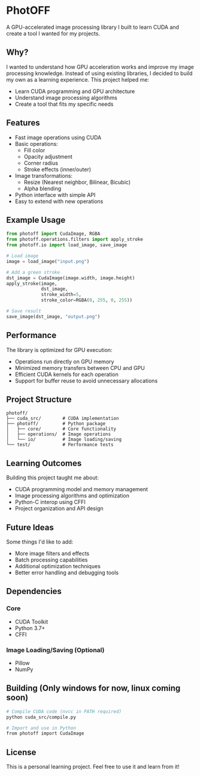 # PhotOFF

A GPU-accelerated image processing library I built to learn CUDA and create a tool I wanted for my projects.

## Why?

I wanted to understand how GPU acceleration works and improve my image processing knowledge. Instead of using existing libraries, I decided to build my own as a learning experience. This project helped me:

- Learn CUDA programming and GPU architecture
- Understand image processing algorithms
- Create a tool that fits my specific needs

## Features

- Fast image operations using CUDA
- Basic operations:
  - Fill color
  - Opacity adjustment
  - Corner radius
  - Stroke effects (inner/outer)
- Image transformations:
  - Resize (Nearest neighbor, Bilinear, Bicubic)
  - Alpha blending
- Python interface with simple API
- Easy to extend with new operations

## Example Usage

```python
from photoff import CudaImage, RGBA
from photoff.operations.filters import apply_stroke
from photoff.io import load_image, save_image

# Load image
image = load_image("input.png")

# Add a green stroke
dst_image = CudaImage(image.width, image.height)
apply_stroke(image,
             dst_image, 
             stroke_width=5, 
             stroke_color=RGBA(0, 255, 0, 255))

# Save result
save_image(dst_image, "output.png")
```

## Performance

The library is optimized for GPU execution:
- Operations run directly on GPU memory
- Minimized memory transfers between CPU and GPU
- Efficient CUDA kernels for each operation
- Support for buffer reuse to avoid unnecessary allocations

## Project Structure

```
photoff/
├── cuda_src/        # CUDA implementation
├── photoff/         # Python package
│   ├── core/        # Core functionality
│   ├── operations/  # Image operations
│   └── io/          # Image loading/saving
└── test/            # Performance tests
```

## Learning Outcomes

Building this project taught me about:
- CUDA programming model and memory management
- Image processing algorithms and optimization
- Python-C interop using CFFI
- Project organization and API design

## Future Ideas

Some things I'd like to add:
- More image filters and effects
- Batch processing capabilities
- Additional optimization techniques
- Better error handling and debugging tools

## Dependencies

### Core
- CUDA Toolkit
- Python 3.7+
- CFFI

### Image Loading/Saving (Optional)
- Pillow
- NumPy

## Building (Only windows for now, linux coming soon)

```bash
# Compile CUDA code (nvcc in PATH required)
python cuda_src/compile.py

# Import and use in Python
from photoff import CudaImage
```

## License

This is a personal learning project. Feel free to use it and learn from it!